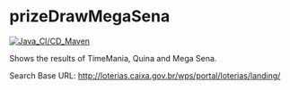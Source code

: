 # prizeDrawMegaSena
[![Java_CI/CD_Maven](https://github.com/kayo-io/prizeDrawMegaSena/actions/workflows/Java-Deploy.yml/badge.svg)](https://github.com/kayo-io/prizeDrawMegaSena/actions/workflows/Java-Deploy.yml)

Shows the results of TimeMania, Quina and Mega Sena.

Search Base URL: http://loterias.caixa.gov.br/wps/portal/loterias/landing/
